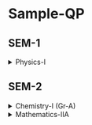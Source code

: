 # Sample-QP

## SEM-1
<details>
  <summary>Physics-I</summary>

  - [2025](https://www.makaut.com/papers/btech-1-sem-physics-1-bs-ph101-2025.pdf)
</details>

## SEM-2
<details>
  <summary>Chemistry-I (Gr-A)</summary></summary>

  - [2024](https://www.makaut.com/papers/btech-2-sem-chemistry-1-bsch201-2024.pdf)
</details>

<details>
  <summary>Mathematics-IIA</summary>

  - [2024](https://www.makaut.com/papers/btech-2-sem-mathematics-2a-bsm201-2024.pdf)
</details>

